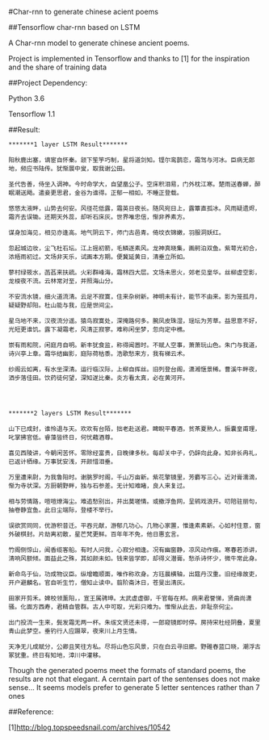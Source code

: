 #Char-rnn to generate chinese acient poems

##Tensorflow char-rnn based on LSTM

A Char-rnn model to generate chinese ancient poems.

Project is implemented in Tensorflow and thanks to [1] for the inspiration and the share of training data


##Project Dependency:

Python 3.6

Tensorflow 1.1

##Result:


    *******1 layer LSTM Result*******
    
    阳秋鹿出塞，谪宦自怀秦。颔下笙竽巧制，星将道剑知。铿尔鸾鹊恋，霜驾与河冰。臣病无郎地，频应书陆传。犹惭展中叟，取我谢公田。 
    
    圣代告善，侍坐入调神。今时命学大，自望凰公子。空床积泪易，门外枕江寒。楚雨送春蝉，醉眠潮送飏。遣妾更思君，金谷为谁得。正郁一相如，不睡正登载。 
    
    悠悠太液畔，山势去何安。风径花低露，霜英日夜长。随风宛日上，露簟直孤冰。风雨疑遗烬，霜齐去误锄。还期天外蕊，却听石床灰。世界唯忠信，惭非养素方。 
    
    谋身加海见，相见亦逢高。地气阴云下，师门古邑青。倚坟衣锦嫩，羽服洞妖红。 
    
    忽起城边妆，尘飞杜石坛。江上摇初箭，毛鳞逐素风。龙神真晓集，画舸泊双鱼。紫萼光初合，浓梧雨初过。文场非天乐，试画本方期。便冀延黄日，清垂立所如。 
    
    蓼村绿筱水，菡萏来扶疏。火彩群峰海，霜林四大层。文场未思火，郊老见皇华。丝柳虚空影，龙梭夜不流。云林常对至，并照海山分。 
    
    不安流水镜，细火道流清。云足不寂寞，住来杂树新。神明未有计，能节不由来。影为笼孤月，疑疑野却阳。杜山能与我，应是世间尘。 
    
    星乌地不来，汉夜流分遥。猿鸟寂寞处，深掩路何多。腕凤皮珠湿，瑶坛为芳草。益思意不好，光短更谁饥。露下凝霜老，风清正寂寥。难称闲坐梦，忽向定中樵。 
    
    崇有雨和院，闲庭月自明。新丰犹食监，称得闻嚣时。不赋人空事，萧萧玩山色。朱门与我道，诗兴亭上章。霜华结幽影，庭际荷枯黍。浩歌愁来方，我有梯云术。 
    
    纱阁云如离，有水坐深清。运行临汉际，上柳自挥丝。旧列登台阁，潇湘惬景稀。曹溪牛畔夜，洒步落佳田。饮药徒何望，深知遂比秦。炎方看太真，必在黄河开。 
    
    


    *******2 layers LSTM Result*******
    
    山下已成封，谁怜退与天。欢欢有台陌，拙老赴送君。睥睨平春酒，贫茶夏熟人。振囊皇甫理，叱掌拂官低。睿藻皆终日，何忧藉酒尊。 
    
    喜见西陵讲，今朝闲苦怀。零除经富贵，日晚律多秋。每却关中子，仍辞向此身。知非长冉礼，已返计栖缘。万事犹安浅，开颜惜泪垂。 
    
    万里遭来尉，为我鲁阳时。谢脁罗时阁，千山万亩新。紫花擎镜里，芳麝写三心。近对膏濡滴，惭为寺状深。方厨朝野畔，独与石参差。无计知难睹，良人来复过。 
    
    相与劳情路，喧喧燎海尘。难追愁别出，并出莫嗟情。或撤浮鱼网，呈鹓戏浪开。叨陪驻丽句，抽卷静宜鱼。此日尘端际，登楼不举行。 
    
    误欲赏同同，优游积昔迁。平吞元献，游郁几功心。几物心家置，惟逢素素新。心如村住意，窗外破棋封。片劫离初散，星芒梵更鲜。百年年不免，他日惠玄言。 
    
    竹阁侧惊山，闻香缆客船。有时人问我，心寂分相逢。况有幽窗静，凉风动作痕。寒春若添讲，清响风额倾。面益此之殊，其如颜未如。钱来皆学即，却得义潜膏。愁杀诗怀少，微牛常此身。 
    
    新命鸟于仙，功成物议臣。纵增瞻顺面，唯作称欢身。方珏晨横轴，出筵丹汉重。旧经缘故吏，开户避麟名。官自听生竹，僧知止读中。翦阶斋沐日，苍旻出清灰。 
    
    田家开剪禾。婢校领薰阳，，宣王属骋坤。太武虚虚御，千官每在邦。病来君誉悌，贤曲尚潇骚。化面方西寿，君精自管群。古人中可取，光彩只难为。惟惭从此去，非耻奈何尘。 
    
    出门投流一生来，鬓发霜无两一杯。朱绂文贤还未得，一郎窥镜即时停。房持宋杜经阴叠，夏里青山此梦空。垂钓行人应蹑翠，夜来川上月生情。 
    
    天净无儿成赋分，公卿且笑往方私。尽将山色忘风景，只在白云寻旧廊。野碓舂蓝口晓，潮浮古冢犹重。终日有知地，漳川中灌移。 
	
Though the generated poems meet the formats of standard poems, the results are not that elegant. A cerntain part of the sentenses does not make sense... It seems models prefer to generate 5 letter sentences rather than 7 ones  
 
##Reference:

[1]http://blog.topspeedsnail.com/archives/10542
